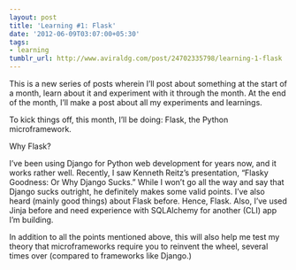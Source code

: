 ```yaml
---
layout: post
title: 'Learning #1: Flask'
date: '2012-06-09T03:07:00+05:30'
tags:
- learning
tumblr_url: http://www.aviraldg.com/post/24702335798/learning-1-flask
---
```

This is a new series of posts wherein I’ll post about something at the start of a month, learn about it and experiment with it through the month. At the end of the month, I’ll make a post about all my experiments and learnings.



To kick things off, this month, I’ll be doing: Flask, the Python microframework.

Why Flask?

I’ve been using Django for Python web development for years now, and it works rather well. Recently, I saw Kenneth Reitz’s presentation, “Flasky Goodness: Or Why Django Sucks.” While I won’t go all the way and say that Django sucks outright, he definitely makes some valid points. I’ve also heard (mainly good things) about Flask before. Hence, Flask. Also, I’ve used Jinja before and need experience with SQLAlchemy for another (CLI) app I’m building.

In addition to all the points mentioned above, this will also help me test my theory that microframeworks require you to reinvent the wheel, several times over (compared to frameworks like Django.)
